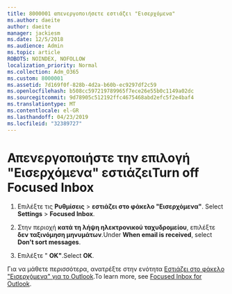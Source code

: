 ```yaml
---
title: 8000001 απενεργοποιήσετε εστιάζει "Εισερχόμενα"
ms.author: daeite
author: daeite
manager: jackiesm
ms.date: 12/5/2018
ms.audience: Admin
ms.topic: article
ROBOTS: NOINDEX, NOFOLLOW
localization_priority: Normal
ms.collection: Adm_O365
ms.custom: 8000001
ms.assetid: 7d169f0f-828b-4d2a-b60b-ec9297df2c59
ms.openlocfilehash: b508cc597219789965f7ece26e55b0c1149a02dc
ms.sourcegitcommit: 9d78905c512192ffc4675468abd2efc5f2e4baf4
ms.translationtype: MT
ms.contentlocale: el-GR
ms.lasthandoff: 04/23/2019
ms.locfileid: "32389727"
---
```

# <a name="turn-off-focused-inbox"></a><span data-ttu-id="e0e05-102">Απενεργοποιήστε την επιλογή "Εισερχόμενα" εστιάζει</span><span class="sxs-lookup"><span data-stu-id="e0e05-102">Turn off Focused Inbox</span></span>

1. <span data-ttu-id="e0e05-103">Επιλέξτε τις **Ρυθμίσεις** \> **εστιάζει στο φάκελο "Εισερχόμενα"**.  </span><span class="sxs-lookup"><span data-stu-id="e0e05-103">Select **Settings**  \> **Focused Inbox**.</span></span>
    
2. <span data-ttu-id="e0e05-104">Στην περιοχή **κατά τη λήψη ηλεκτρονικού ταχυδρομείου**, επιλέξτε **δεν ταξινόμηση μηνυμάτων**.</span><span class="sxs-lookup"><span data-stu-id="e0e05-104">Under **When email is received**, select **Don't sort messages**.</span></span>
    
3. <span data-ttu-id="e0e05-105">Επιλέξτε " **ΟΚ"**.</span><span class="sxs-lookup"><span data-stu-id="e0e05-105">Select **OK**.</span></span>
    
<span data-ttu-id="e0e05-106">Για να μάθετε περισσότερα, ανατρέξτε στην ενότητα [Εστιάζει στο φάκελο "Εισερχόμενα" για το Outlook](https://go.microsoft.com/fwlink/p/?linkid=873108).</span><span class="sxs-lookup"><span data-stu-id="e0e05-106">To learn more, see [Focused Inbox for Outlook](https://go.microsoft.com/fwlink/p/?linkid=873108).</span></span>
  

